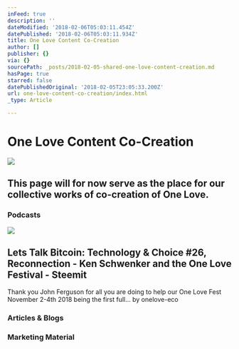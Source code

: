 ```yaml
---
inFeed: true
description: ''
dateModified: '2018-02-06T05:03:11.454Z'
datePublished: '2018-02-06T05:03:11.934Z'
title: One Love Content Co-Creation
author: []
publisher: {}
via: {}
sourcePath: _posts/2018-02-05-shared-one-love-content-creation.md
hasPage: true
starred: false
datePublishedOriginal: '2018-02-05T23:05:33.200Z'
url: one-love-content-co-creation/index.html
_type: Article

---
```

# One Love Content Co-Creation
![](https://the-grid-user-content.s3-us-west-2.amazonaws.com/3e7030e0-90b8-493d-b335-5d8185eced89.jpg)

## This page will for now serve as the place for our collective works of co-creation of One Love.

### Podcasts

<article style=""><img src="https://s3-us-west-2.amazonaws.com/the-grid-img/p/4fa966bfc4247e37fa63cbb988344e3c039df76a.jpg" /><h1>Lets Talk Bitcoin: Technology &amp; Choice #26, Reconnection - Ken Schwenker and the One Love Festival - Steemit</h1><p>Thank you John Ferguson for all you are doing to help our One Love Fest November 2-4th 2018 being the first full... by onelove-eco</p></article>

### Articles & Blogs

### Marketing Material